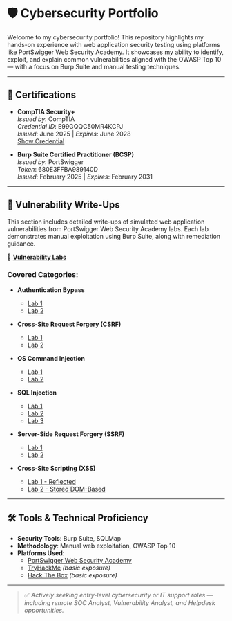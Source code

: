 # 🛡️ Cybersecurity Portfolio

Welcome to my cybersecurity portfolio! This repository highlights my hands-on experience with web application security testing using platforms like PortSwigger Web Security Academy. It showcases my ability to identify, exploit, and explain common vulnerabilities aligned with the OWASP Top 10 — with a focus on Burp Suite and manual testing techniques.

---

## 📜 Certifications

- **CompTIA Security+**  
  *Issued by*: CompTIA  
  *Credential ID*: E99GQQC50MR4KCPJ  
  *Issued*: June 2025 | *Expires*: June 2028  
  [Show Credential](https://www.credly.com/badges/e99gqqc50mr4kcpj)

- **Burp Suite Certified Practitioner (BCSP)**  
  *Issued by*: PortSwigger  
  *Token*: 680E3FFBA989140D  
  *Issued*: February 2025 | *Expires*: February 2031  

---

## 🧪 Vulnerability Write-Ups

This section includes detailed write-ups of simulated web application vulnerabilities from PortSwigger Web Security Academy labs. Each lab demonstrates manual exploitation using Burp Suite, along with remediation guidance.

📂 **[Vulnerability Labs](./Vulnerability_Labs)**

### Covered Categories:

- **Authentication Bypass**
  - [Lab 1](./Vulnerability_Labs/Authentication/Lab%201/Writeup.md)
  - [Lab 2](./Vulnerability_Labs/Authentication/Lab%202/Writeup.md)

- **Cross-Site Request Forgery (CSRF)**
  - [Lab 1](./Vulnerability_Labs/CSRF%20(Cross-Site%20request%20forgery)/Lab%201/Writeup.md)
  - [Lab 2](./Vulnerability_Labs/CSRF%20(Cross-Site%20request%20forgery)/Lab%202/Writeup.md)

- **OS Command Injection**
  - [Lab 1](./Vulnerability_Labs/OS%20Command%20Injection/Lab%201/Writeup.md)
  - [Lab 2](./Vulnerability_Labs/OS%20Command%20Injection/Lab%202/Writeup.md)

- **SQL Injection**
  - [Lab 1](./Vulnerability_Labs/SQL%20Injection/Lab%201/Writeup.md)
  - [Lab 2](./Vulnerability_Labs/SQL%20Injection/Lab%202/Writeup.md)
  - [Lab 3](./Vulnerability_Labs/SQL%20Injection/Lab%203/Writeup.md)

- **Server-Side Request Forgery (SSRF)**
  - [Lab 1](./Vulnerability_Labs/SSRF%20(Server%20side%20request%20forgery)/Lab%201/Writeup.md)
  - [Lab 2](./Vulnerability_Labs/SSRF%20(Server%20side%20request%20forgery)/Lab%202/Writeup.md)

- **Cross-Site Scripting (XSS)**
  - [Lab 1 - Reflected](./Vulnerability_Labs/XSS/Lab%201%20(Reflected)/Writeup.md)
  - [Lab 2 - Stored DOM-Based](./Vulnerability_Labs/XSS/Lab%202%20(Stored%20DOM)/Writeup.md)

---

## 🛠️ Tools & Technical Proficiency

- **Security Tools**: Burp Suite, SQLMap  
- **Methodology**: Manual web exploitation, OWASP Top 10  
- **Platforms Used**:
  - [PortSwigger Web Security Academy](https://portswigger.net/web-security)  
  - [TryHackMe](https://tryhackme.com/) *(basic exposure)*  
  - [Hack The Box](https://www.hackthebox.com/) *(basic exposure)*

---


> ✅ *Actively seeking entry-level cybersecurity or IT support roles — including remote SOC Analyst, Vulnerability Analyst, and Helpdesk opportunities.*
